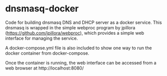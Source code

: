 # dnsmasq-docker
Code for building dnsmasq DNS and DHCP server as a docker service. This
dnsmasq is wrapped in the simple webproc program by jpillora 
(https://github.com/jpillora/webproc), which provides a simple web interface
for managing the service. 

A docker-compose.yml file is also included to show one way to run the docker
container from docker-compose. 

Once the container is running, the web interface can be accessed from a
web browser at http://localhost:8080/
